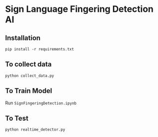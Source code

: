 # Sign Language Fingering Detection AI

## Installation

```
pip install -r requirements.txt
```

## To collect data

```
python collect_data.py
```

## To Train Model

Run `SignFingeringDetection.ipynb`

## To Test

```
python realtime_detector.py
```
